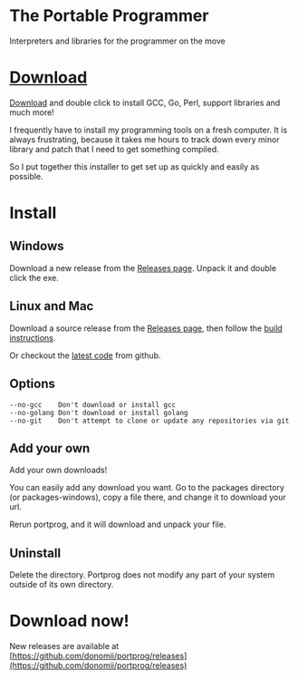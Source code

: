 # The Portable Programmer

Interpreters and libraries for the programmer on the move

# [Download](https://github.com/donomii/portprog/releases)

[Download](https://github.com/donomii/portprog/releases) and double click to install GCC, Go, Perl, support libraries and much more!

I frequently have to install my programming tools on a fresh computer.  It is always frustrating, because it takes me hours to track down every minor library and
  patch that I need to get something compiled.  
  
  So I put together this installer to get set up as quickly and easily as possible.

# Install

## Windows

Download a new release from the [Releases page](https://github.com/donomii/portprog/releases).  Unpack it and double click the exe.

## Linux and Mac

Download a source release from the [Releases page](https://github.com/donomii/portprog/releases), then follow the [build instructions](https://github.com/donomii/portprog).
	
Or checkout the [latest code](https://github.com/donomii/portprog) from github.
	
## Options

	--no-gcc	Don't download or install gcc
	--no-golang	Don't download or install golang
	--no-git 	Don't attempt to clone or update any repositories via git

## Add your own

Add your own downloads!  

You can easily add any download you want.  Go to the packages directory (or packages-windows), copy
a file there, and change it to download your url.

Rerun portprog, and it will download and unpack your file.

## Uninstall

Delete the directory.  Portprog does not modify any part of your system outside of its own directory.

# Download now!

New releases are available at [https://github.com/donomii/portprog/releases](https://github.com/donomii/portprog/releases)
